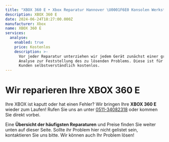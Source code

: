 ```yaml
---
title: "XBOX 360 E ‣ Xbox Reparatur Hannover \U0001F6E0️ Konsolen Werkstatt"
description: XBOX 360 E
date: 2024-06-24T18:27:00.000Z
manufacturer: Xbox
name: XBOX 360 E
services:
  analyse:
    enabled: true
    price: Kostenlos
    description: >-
      Vor jeder Reparatur unterziehen wir jedem Gerät zunächst einer gründlichen
      Analyse zur Feststellung des zu lösenden Problems. Diese ist für unsere
      Kunden selbstverständlich kostenlos.
---
```

# Wir reparieren Ihre XBOX 360 E

Ihre XBOX ist kaputt oder hat einen Fehler? Wir bringen Ihre **XBOX 360 E** wieder zum Laufen! Rufen Sie uns an unter [0511-34082318](tel:051134082318) oder kommen Sie direkt vorbei.

Eine **Übersicht der häufigsten Reparaturen** und Preise finden Sie weiter unten auf dieser Seite. Sollte ihr Problem hier nicht gelistet sein, kontaktieren Sie uns bitte. Wir können auch Ihr Problem lösen!
